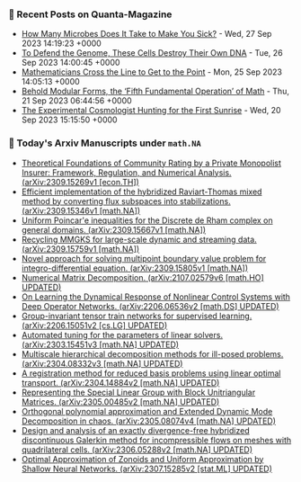 ### 📝 Recent Posts on Quanta-Magazine
<!-- quanta starts -->
* <a href="https://www.quantamagazine.org/how-many-microbes-does-it-take-to-make-you-sick-20230927/">How Many Microbes Does It Take to Make You Sick?</a> - Wed, 27 Sep 2023 14:19:23 +0000
* <a href="https://www.quantamagazine.org/to-defend-the-genome-these-cells-destroy-their-own-dna-20230926/">To Defend the Genome, These Cells Destroy Their Own DNA</a> - Tue, 26 Sep 2023 14:00:45 +0000
* <a href="https://www.quantamagazine.org/mathematicians-cross-the-line-to-get-to-the-point-20230925/">Mathematicians Cross the Line to Get to the Point</a> - Mon, 25 Sep 2023 14:05:13 +0000
* <a href="https://www.quantamagazine.org/behold-modular-forms-the-fifth-fundamental-operation-of-math-20230921/">Behold Modular Forms, the ‘Fifth Fundamental Operation’ of Math</a> - Thu, 21 Sep 2023 06:44:56 +0000
* <a href="https://www.quantamagazine.org/the-experimental-cosmologist-hunting-for-the-first-sunrise-20230920/">The Experimental Cosmologist Hunting for the First Sunrise</a> - Wed, 20 Sep 2023 15:15:50 +0000
<!-- quanta ends -->
### 📝 Today's Arxiv Manuscripts under ``math.NA``
<!-- arxiv-math-na starts -->
* <a href="http://arxiv.org/abs/2309.15269">Theoretical Foundations of Community Rating by a Private Monopolist Insurer: Framework, Regulation, and Numerical Analysis. (arXiv:2309.15269v1 [econ.TH])</a>
* <a href="http://arxiv.org/abs/2309.15346">Efficient implementation of the hybridized Raviart-Thomas mixed method by converting flux subspaces into stabilizations. (arXiv:2309.15346v1 [math.NA])</a>
* <a href="http://arxiv.org/abs/2309.15667">Uniform Poincar'e inequalities for the Discrete de Rham complex on general domains. (arXiv:2309.15667v1 [math.NA])</a>
* <a href="http://arxiv.org/abs/2309.15759">Recycling MMGKS for large-scale dynamic and streaming data. (arXiv:2309.15759v1 [math.NA])</a>
* <a href="http://arxiv.org/abs/2309.15805">Novel approach for solving multipoint boundary value problem for integro-differential equation. (arXiv:2309.15805v1 [math.NA])</a>
* <a href="http://arxiv.org/abs/2107.02579">Numerical Matrix Decomposition. (arXiv:2107.02579v6 [math.HO] UPDATED)</a>
* <a href="http://arxiv.org/abs/2206.06536">On Learning the Dynamical Response of Nonlinear Control Systems with Deep Operator Networks. (arXiv:2206.06536v2 [math.DS] UPDATED)</a>
* <a href="http://arxiv.org/abs/2206.15051">Group-invariant tensor train networks for supervised learning. (arXiv:2206.15051v2 [cs.LG] UPDATED)</a>
* <a href="http://arxiv.org/abs/2303.15451">Automated tuning for the parameters of linear solvers. (arXiv:2303.15451v3 [math.NA] UPDATED)</a>
* <a href="http://arxiv.org/abs/2304.08332">Multiscale hierarchical decomposition methods for ill-posed problems. (arXiv:2304.08332v3 [math.NA] UPDATED)</a>
* <a href="http://arxiv.org/abs/2304.14884">A registration method for reduced basis problems using linear optimal transport. (arXiv:2304.14884v2 [math.NA] UPDATED)</a>
* <a href="http://arxiv.org/abs/2305.00485">Representing the Special Linear Group with Block Unitriangular Matrices. (arXiv:2305.00485v2 [math.NA] UPDATED)</a>
* <a href="http://arxiv.org/abs/2305.08074">Orthogonal polynomial approximation and Extended Dynamic Mode Decomposition in chaos. (arXiv:2305.08074v4 [math.NA] UPDATED)</a>
* <a href="http://arxiv.org/abs/2306.05288">Design and analysis of an exactly divergence-free hybridized discontinuous Galerkin method for incompressible flows on meshes with quadrilateral cells. (arXiv:2306.05288v2 [math.NA] UPDATED)</a>
* <a href="http://arxiv.org/abs/2307.15285">Optimal Approximation of Zonoids and Uniform Approximation by Shallow Neural Networks. (arXiv:2307.15285v2 [stat.ML] UPDATED)</a>
<!-- arxiv-math-na ends -->
